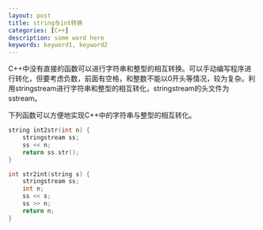 ```yaml
---
layout: post
title: string与int转换
categories: [C++]
description: some word here
keywords: keyword1, keyword2
---
```


C++中没有直接的函数可以进行字符串和整型的相互转换。可以手动编写程序进行转化，但要考虑负数，前面有空格，和整数不能以0开头等情况，较为复杂。利用stringstream进行字符串和整型的相互转化，stringstream的头文件为sstream。

下列函数可以方便地实现C++中的字符串与整型的相互转化。
```cpp
string int2str(int n) {
    stringstream ss;
    ss << n;
    return ss.str();
}

int str2int(string s) {
    stringstream ss;
    int n;
    ss << s;
    ss >> n;
    return n;
}
```